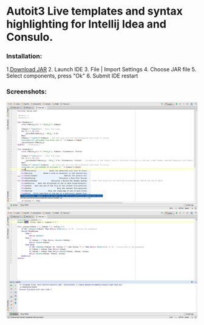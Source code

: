 # Autoit3 Live templates and syntax highlighting for Intellij Idea and Consulo.

### Installation:

  1.[Download JAR](https://github.com/kara4k/Autoit3-Live-templates-and-syntax-highlighting-for-Intellij-Idea-and-Consulo/tree/master/autoit3)
  2. Launch IDE
  3. File | Import Settings
  4. Choose JAR file
  5. Select components, press "Ok"
  6. Submit IDE restart

### Screenshots:

![Autoit3](/screens/1.jpg?raw=true "")
![Autoit3](/screens/2.jpg?raw=true "")
